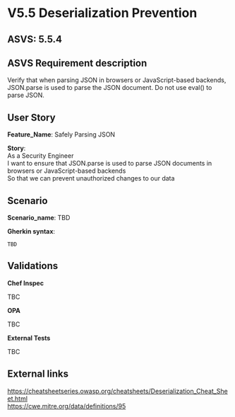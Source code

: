 # V5.5 Deserialization Prevention

## ASVS: 5.5.4

## ASVS Requirement description

Verify that when parsing JSON in browsers or JavaScript-based backends,
JSON.parse is used to parse the JSON document. Do not use eval() to parse
JSON.

## User Story

**Feature_Name**: Safely Parsing JSON

**Story**:\
As a Security Engineer\
I want to ensure that JSON.parse is used to parse JSON documents in browsers
or JavaScript-based backends\
So that we can prevent unauthorized changes to our data

## Scenario

**Scenario_name**: TBD

**Gherkin syntax**:

```gherkin
TBD
```

## Validations

**Chef Inspec**

TBC

**OPA**

TBC

**External Tests**

TBC

## External links

<https://cheatsheetseries.owasp.org/cheatsheets/Deserialization_Cheat_Sheet.html> \
<https://cwe.mitre.org/data/definitions/95>

